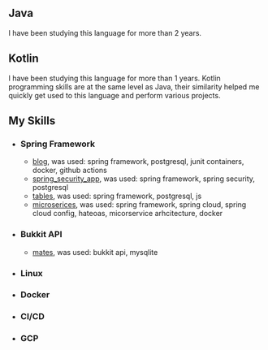 <!--
**R1DD1/R1DD1** is a ✨ _special_ ✨ repository because its `README.md` (this file) appears on your GitHub profile.

Here are some ideas to get you started:


-->

<h2>Java</h2>
I have been studying this language for more than 2 years.

<h2>Kotlin</h2>
I have been studying this language for more than 1 years. Kotlin programming skills are at the same level as Java, their similarity helped me quickly get used to this language and perform various projects.

<h2>My Skills</h2>
<ul>
  <li>
    <h3>Spring Framework</h3>
    <ul>
      <li><a href="https://github.com/R1DD1/blog">blog</a>, was used: spring framework, postgresql, junit containers, docker, github actions</li>
      <li><a href="https://github.com/R1DD1/spring_security_app">spring_security_app</a>, was used: spring framework, spring security, postgresql</li>
      <li><a href="https://github.com/R1DD1/tables">tables</a>, was used: spring framework, postgresql, js</li>
      <li><a href="https://github.com/R1DD1/microservices">microserices</a>, was used: spring framework, spring cloud, spring cloud config, hateoas, micorservice arhcitecture, docker</li>
    </ul>
  </li>
  <li>
    <h3>Bukkit API</h3>
    <ul>
      <li><a href="https://github.com/R1DD1/mates">mates</a>, was used: bukkit api, mysqlite</li>
    </ul>
  </li>
  <li>
    <h3>Linux</h3>
  </li>
  <li>
    <h3>Docker</h3>
  </li>
  <li>
    <h3>CI/CD</h3>
  </li>
  <li>
    <h3>GCP</h3>
  </li>
</ul>






